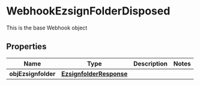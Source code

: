 

# WebhookEzsignFolderDisposed

This is the base Webhook object

## Properties

| Name | Type | Description | Notes |
|------------ | ------------- | ------------- | -------------|
|**objEzsignfolder** | [**EzsignfolderResponse**](EzsignfolderResponse.md) |  |  |



